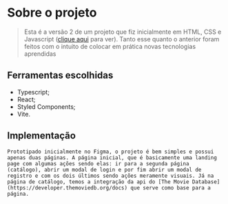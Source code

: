 # Sobre o projeto

> Esta é a versão 2 de um projeto que fiz inicialmente em HTML, CSS e Javascript ([clique aqui](https://developer.themoviedb.org/docs) para ver). Tanto esse quanto o anterior foram feitos com o intuito de colocar em prática novas tecnologias aprendidas

## Ferramentas escolhidas

- Typescript;
- React;
- Styled Components;
- Vite.

## Implementação

    Prototipado inicialmente no Figma, o projeto é bem simples e possui apenas duas páginas. A página inicial, que é basicamente uma landing page com algumas ações sendo elas: ir para a segunda página (catálogo), abrir um modal de login e por fim abrir um modal de registro e com os dois últimos sendo ações meramente visuais. Já na página de catálogo, temos a integração da api do [The Movie Database](https://developer.themoviedb.org/docs) que serve como base para a página.
